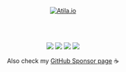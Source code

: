 <div align="center">
    
    
[![Atila.io](https://user-images.githubusercontent.com/2382552/225276031-48574bd9-6f8d-48ea-b6d5-dc3c8be77f16.png)](https://atila.io)

 <br /><br /><br />
[![](https://img.shields.io/badge/Mastodon-6364FF?style=for-the-badge&logo=Mastodon&logoColor=white)](https://atila.io/mastodon)
[![](https://img.shields.io/badge/Twitter-000?style=for-the-badge&logo=x&logoColor=white)](https://twitter.com/intent/follow?screen_name=atilafassina)
[![](https://img.shields.io/badge/Youtube-ff000f?style=for-the-badge&logo=Youtube&logoColor=white)](https://atila.io/youtube)
[![](https://img.shields.io/badge/LinkedIn-0077B5?style=for-the-badge&logo=linkedin&logoColor=white)](https://atila.io/linkedin)


Also check my [GitHub Sponsor page](https://atila.io/sponsor) ☕
</div>

